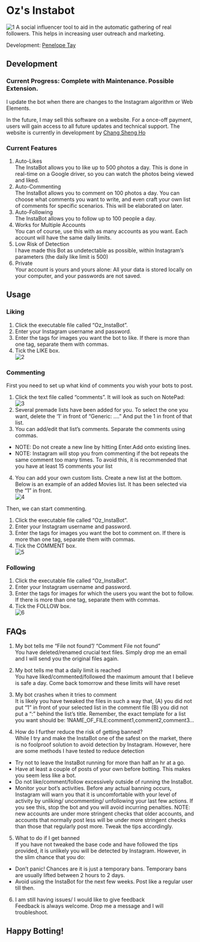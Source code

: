 # Oz's Instabot  
![1](./asset/Instabot_1.jpg)
A social influencer tool to aid in the automatic gathering of real followers. This helps in increasing user outreach and marketing.

Development: [Penelope Tay](https://github.com/Ozeuth)

## Development
### Current Progress: Complete with Maintenance. Possible Extension.
I update the bot when there are changes to the Instagram algorithm or Web Elements.

In the future, I may sell this software on a website. For a once-off payment, users will gain access to all future updates and technical support.
The website is currently in development by [Chang Sheng Ho](https://www.linkedin.com/in/chang-shen-ho-78067a195/)

### Current Features
1. Auto-Likes  
The InstaBot allows you to like up to 500 photos a day. This is done in real-time on a Google driver, so you can watch the photos being viewed and liked.
2. Auto-Commenting  
The InstaBot allows you to comment on 100 photos a day. You can choose what comments you want to write, and even craft your own list of comments for specific scenarios. This will be elaborated on later. 
3. Auto-Following  
The InstaBot allows you to follow up to 100 people a day. 
4. Works for Multiple Accounts  
You can of course, use this with as many accounts as you want. Each account will have the same daily limits. 
5. Low Risk of Detection  
I have made this Bot as undetectable as possible, within Instagram’s parameters (the daily like limit is 500) 
6. Private  
Your account is yours and yours alone: All your data is stored locally on your computer, and your passwords are not saved.

## Usage
### Liking
1. Click the executable file called “Oz_InstaBot”.
2. Enter your Instagram username and password. 
3. Enter the tags for images you want the bot to like. If there is more than one tag, separate them with commas. 
4. Tick the LIKE box.  
![2](./asset/Instabot_2.jpg)

### Commenting
First you need to set up what kind of comments you wish your bots to post. 
1. Click the text file called “comments”. It will look as such on NotePad:  
![3](./asset/Instabot_3.jpg)
2. Several premade lists have been added for you. To select the one you want, delete the ‘1’ in front of “Generic: ….” And put the 1 in front of that list.  
3. You can add/edit that list’s comments. Separate the comments using commas.
  - NOTE: Do not create a new line by hitting Enter.Add onto existing lines. 
  - NOTE: Instagram will stop you from commenting if the bot repeats the same comment too many times. To avoid this, it is recommended that you have at least 15 comments your list
4. You can add your own custom lists. Create a new list at the bottom. Below is an example of an added Movies list. It has been selected via the “1” in front.  
![4](./asset/Instabot_4.jpg)

Then, we can start commenting.
1. Click the executable file called “Oz_InstaBot”. 
2. Enter your Instagram username and password. 
3. Enter the tags for images you want the bot to comment on. If there is more than one tag, separate them with commas. 
4. Tick the COMMENT box.  
![5](./asset/Instabot_5.jpg)

### Following
1. Click the executable file called “Oz_InstaBot”. 
2. Enter your Instagram username and password. 
3. Enter the tags for images for which the users you want the bot to follow. If there is more than one tag, separate them with commas. 
4. Tick the FOLLOW box.  
![6](./asset/Instabot_6.jpg)

## FAQs
1. My bot tells me “File not found”/ “Comment File not found”  
You have deleted/renamed crucial text files. Simply drop me an email and I will send you the original files again.

2. My bot tells me that a daily limit is reached  
You have liked/commented/followed the maximum amount that I believe is safe a day. Come back tomorrow and these limits will have reset

3. My bot crashes when it tries to comment  
It is likely you have tweaked the files in such a way that, (A) you did not put “1” in front of your selected list in the comment file (B) you did not put a “:” behind the list’s title. Remember, the exact template for a list you want should be: 1NAME_OF_FILE:comment1,comment2,comment3… 

4. How do I further reduce the risk of getting banned?  
While I try and make the InstaBot one of the safest on the market, there is no foolproof solution to avoid detection by Instagram. However, here are some methods I have tested to reduce detection  
- Try not to leave the InstaBot running for more than half an hr at a go.  
- Have at least a couple of posts of your own before botting. This makes you seem less like a bot.  
- Do not like/comment/follow excessively outside of running the InstaBot.  
- Monitor your bot’s activities. Before any actual banning occurs, Instagram will warn you that it is uncomfortable with your level of activity by unliking/ uncommenting/ unfollowing your last few actions. If you see this, stop the bot and you will avoid incurring penalties. NOTE: new accounts are under more stringent checks that older accounts, and accounts that normally post less will be under more stringent checks than those that regularly post more. Tweak the tips accordingly.

5. What to do if I get banned  
If you have not tweaked the base code and have followed the tips provided, it is unlikely you will be detected by Instagram. However, in the slim chance that you do:  
- Don’t panic! Chances are it is just a temporary bans. Temporary bans are usually lifted between 2 hours to 2 days.  
- Avoid using the InstaBot for the next few weeks. Post like a regular user till then. 

6. I am still having issues/ I would like to give feedback  
Feedback is always welcome. Drop me a message and I will troubleshoot.

## Happy Botting!

